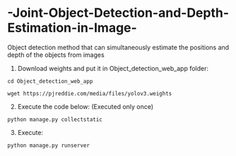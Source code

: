 # -Joint-Object-Detection-and-Depth-Estimation-in-Image-
Object detection method that can simultaneously estimate the positions and depth of the objects from images

1.  Download weights and put it in Object_detection_web_app folder:

```cd Object_detection_web_app```

```wget https://pjreddie.com/media/files/yolov3.weights```
 
2.	Execute the code below: (Executed only once) 

```python manage.py collectstatic```

3.	Execute: 

```python manage.py runserver```
